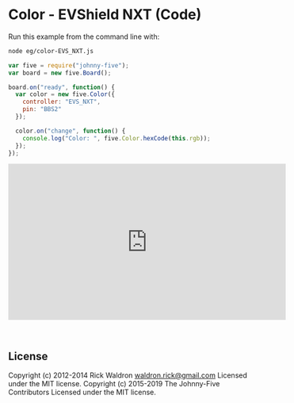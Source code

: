 <!--remove-start-->

# Color - EVShield NXT (Code)

<!--remove-end-->








Run this example from the command line with:
```bash
node eg/color-EVS_NXT.js
```


```javascript
var five = require("johnny-five");
var board = new five.Board();

board.on("ready", function() {
  var color = new five.Color({
    controller: "EVS_NXT",
    pin: "BBS2"
  });

  color.on("change", function() {
    console.log("Color: ", five.Color.hexCode(this.rgb));
  });
});

```





<iframe width="560" height="315" src="https://www.youtube.com/embed/tL_kKiMhUk4" frameborder="0" allowfullscreen></iframe>



&nbsp;

<!--remove-start-->

## License
Copyright (c) 2012-2014 Rick Waldron <waldron.rick@gmail.com>
Licensed under the MIT license.
Copyright (c) 2015-2019 The Johnny-Five Contributors
Licensed under the MIT license.

<!--remove-end-->
